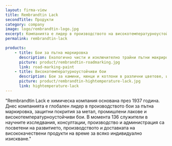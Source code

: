 ```yaml
---
layout: firma-view
title: Rembrandtin Lack
secondTitle: Продукти
category: company
image: logo/rembrandtin-logo.jpg
excerpt: Компанията е лидер в производството на високотемпературноустойчиви бои, бои за пътна маркировка, антикорозионни и индустриални покрития.
permalink: rembrandtin-lack

products:
    - title: Бои за пътна маркировка
      description: Екологично чисти и изключително трайни пътни макрировки в употреба на национално и межунардно равнище над седемдесет години
      picture: product/rembrandtin-roadmarking.jpg
      link: road-marking-paint
    - title: Високотемпературноустойчиви бои
      description: Бои за камини, кюнци и котлони в различни цветове, издъжащи до 600°C
      picture: product/rembrandtin-hightemperature-lack.jpg
      link: hightemperature-lack
---
```


"Rembrandtin Lack е химическа компания основана през 1937 година. Днес компанията е глобален лидер в производството бои за пътна маркировка, защитни покрития за метал, промишлени лакове и високотемпературноустойчиви бои.
В момента 136 служители в научните изследвания, консултации, производство и администрация са посветени на развитието, производството и доставката на висококачествени продукти на време за всяко индивидуално изискване."
